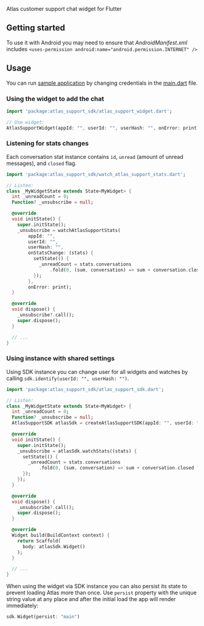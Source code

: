 <!--
This README describes the package. If you publish this package to pub.dev,
this README's contents appear on the landing page for your package.

For information about how to write a good package README, see the guide for
[writing package pages](https://dart.dev/guides/libraries/writing-package-pages).

For general information about developing packages, see the Dart guide for
[creating packages](https://dart.dev/guides/libraries/create-library-packages)
and the Flutter guide for
[developing packages and plugins](https://flutter.dev/developing-packages).
-->

Atlas customer support chat widget for Flutter

## Getting started

To use it with Android you may need to ensure that _AndroidManifest.xml_ includes `<uses-permission android:name="android.permission.INTERNET" />`

## Usage

You can run [sample application](https://github.com/atlas-support-inc/flutter-sdk/blob/master/example) by changing credentials in the [main.dart](https://github.com/atlas-support-inc/flutter-sdk/blob/master/example/lib/main.dart) file.

### Using the widget to add the chat

```dart
import 'package:atlas_support_sdk/atlas_support_widget.dart';

// Use widget:
AtlasSupportWidget(appId: "", userId: "", userHash: "", onError: print)
```

### Listening for stats changes

Each conversation stat instance contains `id`, `unread` (amount of unread messages), and `closed` flag.

```dart
import 'package:atlas_support_sdk/watch_atlas_support_stats.dart';

// Listen:
class _MyWidgetState extends State<MyWidget> {
  int _unreadCount = 0;
  Function? _unsubscribe = null;

  @override
  void initState() {
    super.initState();
    _unsubscribe = watchAtlasSupportStats(
        appId: "",
        userId: "",
        userHash: "",
        onStatsChange: (stats) {
          setState(() {
            _unreadCount = stats.conversations
                .fold(0, (sum, conversation) => sum + conversation.closed ? 0 : conversation.unread);
          });
        },
        onError: print);
  }

  @override
  void dispose() {
    _unsubscribe?.call();
    super.dispose();
  }

  // ...
}
```

### Using instance with shared settings

Using SDK instance you can change user for all widgets and watches by calling `sdk.identify(userId: "", userHash: "")`.

```dart
import 'package:atlas_support_sdk/atlas_support_sdk.dart';

// Listen:
class _MyWidgetState extends State<MyWidget> {
  int _unreadCount = 0;
  Function? _unsubscribe = null;
  AtlasSupportSDK atlasSdk = createAtlasSupportSDK(appId: "", userId: "", userHash: "", onError: print);

  @override
  void initState() {
    super.initState();
    _unsubscribe = atlasSdk.watchStats((stats) {
      setState(() {
        _unreadCount = stats.conversations
            .fold(0, (sum, conversation) => sum + conversation.closed ? 0 : conversation.unread);
      });
    });
  }

  @override
  void dispose() {
    _unsubscribe?.call();
    super.dispose();
  }

  @override
  Widget build(BuildContext context) {
    return Scaffold(
      body: atlasSdk.Widget()
    );
  }

  // ...
}
```

When using the widget via SDK instance you can also persist its state to prevent loading Atlas more than once.
Use `persist` property with the unique string value at any place and after the initial load the app will render immediately:

```dart
sdk.Widget(persist: "main")
```

